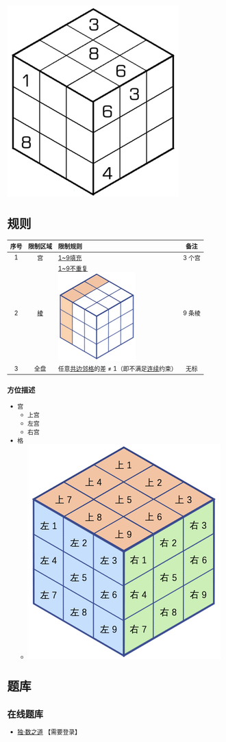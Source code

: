 ![](../../images/sudoku/不连续魔方.png)

# 规则
| 序号  | 限制区域 | 限制规则                                               |  备注  |
|:---:|:----:|:---------------------------------------------------|:----:|
|  1  |  宫   | [1~9填充]                                           | 3 个宫 |
|  2  | [棱]  | [1~9不重复] <br/>![](../../images/position/魔方/棱.png) | 9 条棱 |
|  3  |  全盘  | 任意[共边邻格]的差 ≠ 1（即不满足[连续]约束）                         |  无标  |

### 方位描述
- 宫
  - 上宫
  - 左宫
  - 右宫
- 格
  - ![](../../images/position/魔方/格.png)

# 题库

## 在线题库
- [独·数之道](http://www.sudokufans.org.cn/lx/game.index.php?type=ncmf) 【需要登录】

[1~9填充]: ../../rules.md#1to9填充
[棱]: ../../rules.md#棱
[1~9不重复]: ../../rules.md#1to9不重复
[连续]: ../../rules.md#连续
[共边邻格]: ../../rules.md#共边邻格
